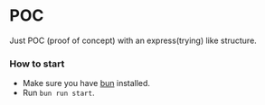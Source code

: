 # POC
Just POC (proof of concept) with an express(trying) like structure.

### How to start
- Make sure you have [bun](https://bun.sh/) installed.
- Run `bun run start`.